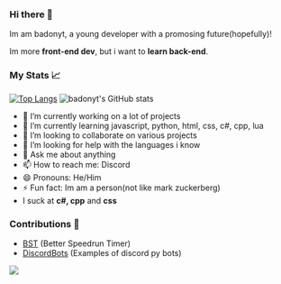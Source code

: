 ### Hi there 👋

Im am badonyt, a young developer with a promosing future(hopefully)!

Im more **front-end dev**, but i want to **learn back-end**.

### My Stats 📈
[![Top Langs](https://github-readme-stats.vercel.app/api/top-langs/?username=badonyt&layout=compact)](https://github.com/anuraghazra/github-readme-stats)
![badonyt's GitHub stats](https://github-readme-stats.vercel.app/api?username=badonyt&show_icons=true&theme=tokyonight)
<!--
**badonyt/badonyt** is a ✨ _special_ ✨ repository because its `README.md` (this file) appears on your GitHub profile.

Here are some ideas to get you started:
-->
- 🔭 I’m currently working on a lot of projects
- 🌱 I’m currently learning javascript, python, html, css, c#, cpp, lua
- 👯 I’m looking to collaborate on various projects
- 🤔 I’m looking for help with the languages i know
- 💬 Ask me about anything
- 📫 How to reach me: Discord
- 😄 Pronouns: He/Him
- ⚡ Fun fact: Im am a person(not like mark zuckerberg)
- I suck at **c#, cpp** and **css**

### Contributions 📃

* [BST](https://github.com/NoobJsPerson/speedrun-timer) (Better Speedrun Timer)
* [DiscordBots](https://github.com/virejdasani/DiscordBots) (Examples of discord py bots)

![](https://komarev.com/ghpvc/?username=badonyt&color=red)


